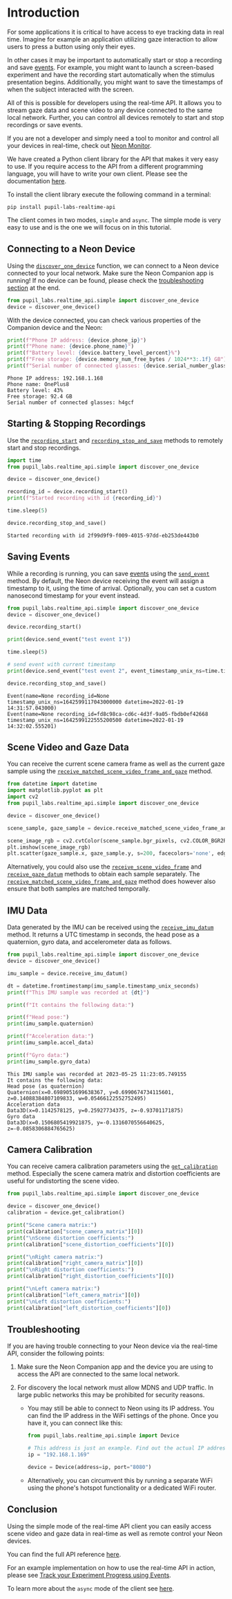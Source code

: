 # Introduction
For some applications it is critical to have access to eye tracking data in real time. Imagine for example an application utilizing gaze interaction to allow users to press a button using only their eyes.

In other cases it may be important to automatically start or stop a recording and save [events](/data-collection/events/). For example, you might want to launch a screen-based experiment and have the recording start automatically when the stimulus presentation begins. Additionally, you might want to save the timestamps of when the subject interacted with the screen.

All of this is possible for developers using the real-time API. It allows you to stream gaze data and scene video to any device connected to the same local network. Further, you can control all devices remotely to start and stop recordings or save events.

If you are not a developer and simply need a tool to monitor and control all your devices in real-time, check out [Neon Monitor](/data-collection/monitor-app/).

We have created a Python client library for the API that makes it very easy to use. If you require access to the API from a different programming language, you will have to write your own client. Please see the documentation [here](https://pupil-labs-realtime-api.readthedocs.io/en/stable/guides/under-the-hood.html).

To install the client library execute the following command in a terminal:

```
pip install pupil-labs-realtime-api
```
The client comes in two modes, `simple` and `async`. The simple mode is very easy to use and is the one we will focus on in this tutorial.

## Connecting to a Neon Device

Using the [`discover_one_device`](https://pupil-labs-realtime-api.readthedocs.io/en/stable/api/simple.html#pupil_labs.realtime_api.simple.discover_one_device) function, we can connect to a Neon device connected to your local network. Make sure the Neon Companion app is running! If no device can be found, please check the [troubleshooting section](#troubleshooting) at the end. 


```python
from pupil_labs.realtime_api.simple import discover_one_device
device = discover_one_device()
```

With the device connected, you can check various properties of the Companion device and the Neon:


```python
print(f"Phone IP address: {device.phone_ip}")
print(f"Phone name: {device.phone_name}")
print(f"Battery level: {device.battery_level_percent}%")
print(f"Free storage: {device.memory_num_free_bytes / 1024**3:.1f} GB")
print(f"Serial number of connected glasses: {device.serial_number_glasses}")
```

    Phone IP address: 192.168.1.168
    Phone name: OnePlus8
    Battery level: 43%
    Free storage: 92.4 GB
    Serial number of connected glasses: h4gcf


## Starting & Stopping Recordings
Use the [`recording_start`](https://pupil-labs-realtime-api.readthedocs.io/en/stable/api/simple.html#pupil_labs.realtime_api.simple.Device.recording_start)
and [`recording_stop_and_save`](https://pupil-labs-realtime-api.readthedocs.io/en/stable/api/simple.html#pupil_labs.realtime_api.simple.Device.recording_stop_and_save)
methods to remotely start and stop recordings.


```python
import time
from pupil_labs.realtime_api.simple import discover_one_device

device = discover_one_device()

recording_id = device.recording_start()
print(f"Started recording with id {recording_id}")

time.sleep(5)

device.recording_stop_and_save()
```

    Started recording with id 2f99d9f9-f009-4015-97dd-eb253de443b0


## Saving Events
While a recording is running, you can save [events](/data-collection/events/)
using the [`send_event`](https://pupil-labs-realtime-api.readthedocs.io/en/stable/api/simple.html#pupil_labs.realtime_api.simple.Device.send_event) method.
By default, the Neon device receiving the event will assign a timestamp to it,
using the time of arrival. Optionally, you can set a custom nanosecond timestamp for your event instead.


```python
from pupil_labs.realtime_api.simple import discover_one_device
device = discover_one_device()

device.recording_start()

print(device.send_event("test event 1"))

time.sleep(5)

# send event with current timestamp
print(device.send_event("test event 2", event_timestamp_unix_ns=time.time_ns()))

device.recording_stop_and_save()
```

    Event(name=None recording_id=None timestamp_unix_ns=1642599117043000000 datetime=2022-01-19 14:31:57.043000)
    Event(name=None recording_id=fd8c98ca-cd6c-4d3f-9a05-fbdb0ef42668 timestamp_unix_ns=1642599122555200500 datetime=2022-01-19 14:32:02.555201)


## Scene Video and Gaze Data
You can receive the current scene camera frame as well as the current gaze sample using the [`receive_matched_scene_video_frame_and_gaze`](https://pupil-labs-realtime-api.readthedocs.io/en/stable/api/simple.html#pupil_labs.realtime_api.simple.Device.receive_matched_scene_video_frame_and_gaze) method.

```python
from datetime import datetime
import matplotlib.pyplot as plt
import cv2
from pupil_labs.realtime_api.simple import discover_one_device

device = discover_one_device()

scene_sample, gaze_sample = device.receive_matched_scene_video_frame_and_gaze()

scene_image_rgb = cv2.cvtColor(scene_sample.bgr_pixels, cv2.COLOR_BGR2RGB)
plt.imshow(scene_image_rgb)
plt.scatter(gaze_sample.x, gaze_sample.y, s=200, facecolors='none', edgecolors='r')
```

Alternatively, you could also use the [`receive_scene_video_frame`](https://pupil-labs-realtime-api.readthedocs.io/en/stable/api/simple.html#pupil_labs.realtime_api.simple.Device.receive_scene_video_frame) and [`receive_gaze_datum`](https://pupil-labs-realtime-api.readthedocs.io/en/stable/api/simple.html#pupil_labs.realtime_api.simple.Device.receive_gaze_datum) methods to obtain each sample separately. The [`receive_matched_scene_video_frame_and_gaze`](https://pupil-labs-realtime-api.readthedocs.io/en/stable/api/simple.html#pupil_labs.realtime_api.simple.Device.receive_matched_scene_video_frame_and_gaze) method does however also ensure that both samples are matched temporally.

## IMU Data
Data generated by the IMU can be received using the [`receive_imu_datum`](https://pupil-labs-realtime-api.readthedocs.io/en/stable/api/simple.html#pupil_labs.realtime_api.simple.Device.receive_imu_datum) method. It returns a UTC timestamp in seconds, the head pose as a quaternion, gyro data, and accelerometer data as follows.

```python
from pupil_labs.realtime_api.simple import discover_one_device
device = discover_one_device()

imu_sample = device.receive_imu_datum()

dt = datetime.fromtimestamp(imu_sample.timestamp_unix_seconds)
print(f"This IMU sample was recorded at {dt}")

print(f"It contains the following data:")

print(f"Head pose:")
print(imu_sample.quaternion)

print(f"Acceleration data:")
print(imu_sample.accel_data)

print(f"Gyro data:")
print(imu_sample.gyro_data)
```
```
This IMU sample was recorded at 2023-05-25 11:23:05.749155
It contains the following data:
Head pose (as quaternion)
Quaternion(x=0.6989051699638367, y=0.6990674734115601, z=0.14088384807109833, w=0.05466122552752495)
Acceleration data
Data3D(x=0.1142578125, y=0.25927734375, z=-0.93701171875)
Gyro data
Data3D(x=0.1506805419921875, y=-0.1316070556640625, z=-0.0858306884765625)
```

## Camera Calibration
You can receive camera calibration parameters using the [`get_calibration`](https://pupil-labs-realtime-api.readthedocs.io/en/stable/api/simple.html#pupil_labs.realtime_api.simple.Device.get_calibration) method. Especially the scene camera matrix and distortion coefficients are useful for undistorting the scene video.

```python
from pupil_labs.realtime_api.simple import discover_one_device

device = discover_one_device()
calibration = device.get_calibration()

print("Scene camera matrix:")
print(calibration["scene_camera_matrix"][0])
print("\nScene distortion coefficients:")
print(calibration["scene_distortion_coefficients"][0])

print("\nRight camera matrix:")
print(calibration["right_camera_matrix"][0])
print("\nRight distortion coefficients:")
print(calibration["right_distortion_coefficients"][0])

print("\nLeft camera matrix:")
print(calibration["left_camera_matrix"][0])
print("\nLeft distortion coefficients:")
print(calibration["left_distortion_coefficients"][0])
```

## Troubleshooting
If you are having trouble connecting to your Neon device via the real-time API, consider the following points:
1. Make sure the Neon Companion app and the device you are using to access the API are connected to the same local network.
1. For discovery the local network must allow MDNS and UDP traffic. In large public networks this may be prohibited for security reasons.
   
   - You may still be able to connect to Neon using its IP address. You can find the IP address in the WiFi settings of the phone. Once you have it, you can connect like this:
      ```python
      from pupil_labs.realtime_api.simple import Device

      # This address is just an example. Find out the actual IP address of your device!
      ip = "192.168.1.169"

      device = Device(address=ip, port="8080")
      ```
   - Alternatively, you can circumvent this by running a separate WiFi using the phone's hotspot functionality or a dedicated WiFi router.

## Conclusion

Using the simple mode of the real-time API client you can easily access scene video and gaze data in real-time as well as remote control your Neon devices.

You can find the full API reference [here](https://pupil-labs-realtime-api.readthedocs.io/en/stable/api/simple.html).

For an example implementation on how to use the real-time API in action, please see [Track your Experiment Progress using Events](/real-time-api/track-your-experiment-progress-using-events/).

To learn more about the `async` mode of the client see [here](https://pupil-labs-realtime-api.readthedocs.io/en/stable/examples/async.html).


